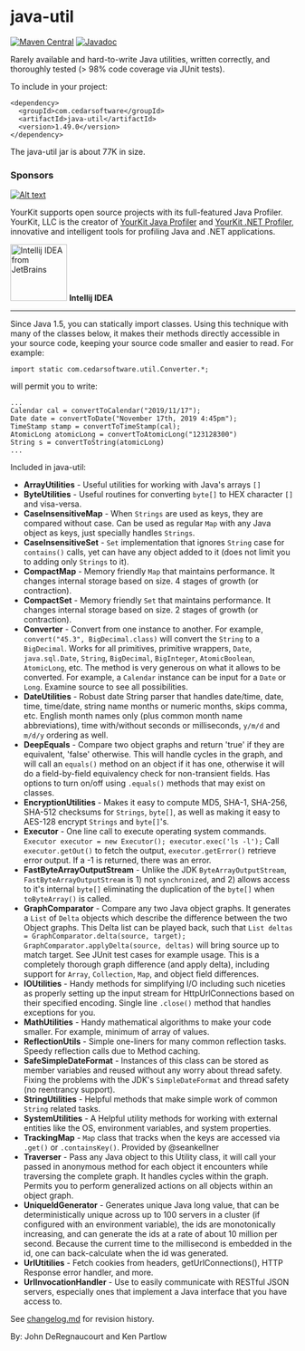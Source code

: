java-util
=========
<!--[![Build Status](https://travis-ci.org/jdereg/java-util.svg?branch=master)](https://travis-ci.org/jdereg/java-util) -->
[![Maven Central](https://maven-badges.herokuapp.com/maven-central/com.cedarsoftware/java-util/badge.svg)](https://maven-badges.herokuapp.com/maven-central/com.cedarsoftware/java-util)
[![Javadoc](https://javadoc.io/badge/com.cedarsoftware/java-util.svg)](http://www.javadoc.io/doc/com.cedarsoftware/java-util)

Rarely available and hard-to-write Java utilities, written correctly, and thoroughly tested (> 98% code coverage via JUnit tests).

To include in your project:
```
<dependency>
  <groupId>com.cedarsoftware</groupId>
  <artifactId>java-util</artifactId>
  <version>1.49.0</version>
</dependency>
```

The java-util jar is about 77K in size.

### Sponsors
[![Alt text](https://www.yourkit.com/images/yklogo.png "YourKit")](https://www.yourkit.com/.net/profiler/index.jsp)

YourKit supports open source projects with its full-featured Java Profiler.
YourKit, LLC is the creator of <a href="https://www.yourkit.com/java/profiler/index.jsp">YourKit Java Profiler</a>
and <a href="https://www.yourkit.com/.net/profiler/index.jsp">YourKit .NET Profiler</a>,
innovative and intelligent tools for profiling Java and .NET applications.

<a href="https://www.jetbrains.com/idea/"><img alt="Intellij IDEA from JetBrains" src="https://s-media-cache-ak0.pinimg.com/236x/bd/f4/90/bdf49052dd79aa1e1fc2270a02ba783c.jpg" data-canonical-src="https://s-media-cache-ak0.pinimg.com/236x/bd/f4/90/bdf49052dd79aa1e1fc2270a02ba783c.jpg" width="100" height="100" /></a>
**Intellij IDEA**<hr>

Since Java 1.5, you can statically import classes.  Using this technique with many of the classes below, it makes their methods directly accessible in your source code, keeping your source code smaller and easier to read.  For example:

```
import static com.cedarsoftware.util.Converter.*;
```
will permit you to write:
```
...
Calendar cal = convertToCalendar("2019/11/17");
Date date = convertToDate("November 17th, 2019 4:45pm");
TimeStamp stamp = convertToTimeStamp(cal);
AtomicLong atomicLong = convertToAtomicLong("123128300")
String s = convertToString(atomicLong)
...
```

Included in java-util:
* **ArrayUtilities** - Useful utilities for working with Java's arrays `[]`
* **ByteUtilities** - Useful routines for converting `byte[]` to HEX character `[]` and visa-versa.
* **CaseInsensitiveMap** - When `Strings` are used as keys, they are compared without case. Can be used as regular `Map` with any Java object as keys, just specially handles `Strings`.
* **CaseInsensitiveSet** - `Set` implementation that ignores `String` case for `contains()` calls, yet can have any object added to it (does not limit you to adding only `Strings` to it).
* **CompactMap** - Memory friendly `Map` that maintains performance. It changes internal storage based on size.  4 stages of growth (or contraction).  
* **CompactSet** - Memory friendly `Set` that maintains performance. It changes internal storage based on size.  2 stages of growth (or contraction).
* **Converter** - Convert from one instance to another.  For example, `convert("45.3", BigDecimal.class)` will convert the `String` to a `BigDecimal`.  Works for all primitives, primitive wrappers, `Date`, `java.sql.Date`, `String`, `BigDecimal`, `BigInteger`, `AtomicBoolean`, `AtomicLong`, etc.  The method is very generous on what it allows to be converted.  For example, a `Calendar` instance can be input for a `Date` or `Long`.  Examine source to see all possibilities.
* **DateUtilities** - Robust date String parser that handles date/time, date, time, time/date, string name months or numeric months, skips comma, etc. English month names only (plus common month name abbreviations), time with/without seconds or milliseconds, `y/m/d` and `m/d/y` ordering as well.
* **DeepEquals** - Compare two object graphs and return 'true' if they are equivalent, 'false' otherwise.  This will handle cycles in the graph, and will call an `equals()` method on an object if it has one, otherwise it will do a field-by-field equivalency check for non-transient fields.  Has options to turn on/off using `.equals()` methods that may exist on classes.
* **EncryptionUtilities** - Makes it easy to compute MD5, SHA-1, SHA-256, SHA-512 checksums for `Strings`, `byte[]`, as well as making it easy to AES-128 encrypt `Strings` and `byte[]`'s.
* **Executor** - One line call to execute operating system commands.  `Executor executor = new Executor(); executor.exec('ls -l');`  Call `executor.getOut()` to fetch the output, `executor.getError()` retrieve error output.  If a -1 is returned, there was an error.
* **FastByteArrayOutputStream** - Unlike the JDK `ByteArrayOutputStream`, `FastByteArrayOutputStream` is 1) not `synchronized`, and 2) allows access to it's internal `byte[]` eliminating the duplication of the `byte[]` when `toByteArray()` is called.
* **GraphComparator** - Compare any two Java object graphs. It generates a `List` of `Delta` objects which describe the difference between the two Object graphs.  This Delta list can be played back, such that `List deltas = GraphComparator.delta(source, target); GraphComparator.applyDelta(source, deltas)` will bring source up to match target.  See JUnit test cases for example usage.  This is a completely thorough graph difference (and apply delta), including support for `Array`, `Collection`, `Map`, and object field differences.
* **IOUtilities** - Handy methods for simplifying I/O including such niceties as properly setting up the input stream for HttpUrlConnections based on their specified encoding.  Single line `.close()` method that handles exceptions for you.
* **MathUtilities** - Handy mathematical algorithms to make your code smaller.  For example, minimum of array of values.
* **ReflectionUtils** - Simple one-liners for many common reflection tasks.  Speedy reflection calls due to Method caching.
* **SafeSimpleDateFormat** - Instances of this class can be stored as member variables and reused without any worry about thread safety.  Fixing the problems with the JDK's `SimpleDateFormat` and thread safety (no reentrancy support).
* **StringUtilities** - Helpful methods that make simple work of common `String` related tasks.
* **SystemUtilities** - A Helpful utility methods for working with external entities like the OS, environment variables, and system properties.
* **TrackingMap** - `Map` class that tracks when the keys are accessed via `.get()` or `.containsKey()`. Provided by @seankellner
* **Traverser** - Pass any Java object to this Utility class, it will call your passed in anonymous method for each object it encounters while traversing the complete graph.  It handles cycles within the graph. Permits you to perform generalized actions on all objects within an object graph.
* **UniqueIdGenerator** - Generates unique Java long value, that can be deterministically unique across up to 100 servers in a cluster (if configured with an environment variable), the ids are monotonically increasing, and can generate the ids at a rate of about 10 million per second.  Because the current time to the millisecond is embedded in the id, one can back-calculate when the id was generated.
* **UrlUtitilies** - Fetch cookies from headers, getUrlConnections(), HTTP Response error handler, and more.
* **UrlInvocationHandler** - Use to easily communicate with RESTful JSON servers, especially ones that implement a Java interface that you have access to.

See [changelog.md](/changelog.md) for revision history.

By: John DeRegnaucourt and Ken Partlow
